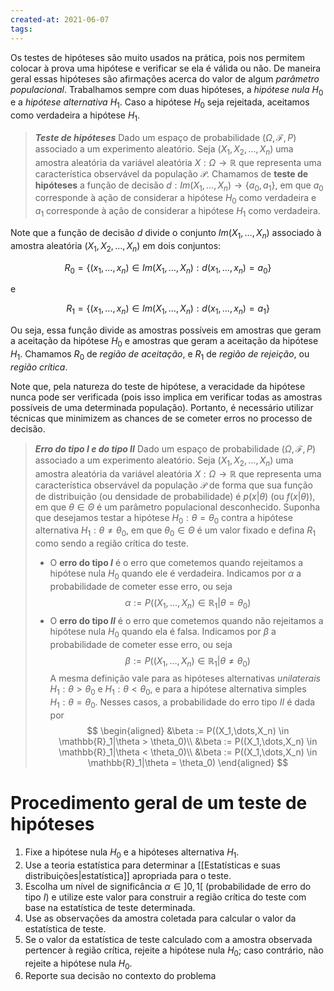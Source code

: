 ```yaml
---
created-at: 2021-06-07
tags:
---
```

Os testes de hipóteses são muito usados na prática, pois nos permitem colocar à prova uma hipótese e verificar se ela é válida ou não. De maneira geral essas hipóteses são afirmações acerca do valor de algum *parâmetro populacional*.
Trabalhamos sempre com duas hipóteses, a *hipótese nula* $H_0$ e a *hipótese alternativa* $H_1$. Caso a hipótese $H_0$ seja rejeitada, aceitamos como verdadeira a hipótese $H_1$.

> ***Teste de hipóteses***
> Dado um espaço de probabilidade $(\Omega, \mathcal{F}, P)$ associado a um experimento aleatório. Seja $(X_1, X_2, \dots, X_n)$ uma amostra aleatória da variável aleatória $X : \Omega \rightarrow \mathbb{R}$ que representa uma característica observável da população $\mathcal{P}$. Chamamos de **teste de hipóteses** a função de decisão $d: Im(X_1,\dots,X_n) \rightarrow \{a_0,a_1\}$, em que $a_0$ corresponde à ação de considerar a hipótese $H_0$ como verdadeira e $a_1$ corresponde à ação de considerar a hipótese $H_1$ como verdadeira.

Note que a função de decisão $d$ divide o conjunto $Im(X_1,\dots,X_n)$ associado à amostra aleatória $(X_1, X_2, \dots, X_n)$ em dois conjuntos:

$$
  R_0 = \{(x_1,\dots,x_n) \in Im(X_1,\dots,X_n) : d(x_1,\dots,x_n) = a_0\}
$$

e

$$
  R_1 = \{(x_1,\dots,x_n) \in Im(X_1,\dots,X_n) : d(x_1,\dots,x_n) = a_1\}
$$

Ou seja, essa função divide as amostras possíveis em amostras que geram a aceitação da hipótese $H_0$ e amostras que geram a aceitação da hipótese $H_1$. Chamamos $R_0$ de *região de aceitação*, e $R_1$ de *região de rejeição*, ou *região crítica*.

Note que, pela natureza do teste de hipótese, a veracidade da hipótese nunca pode ser verificada (pois isso implica em verificar todas as amostras possíveis de uma determinada população). Portanto, é necessário utilizar técnicas que minimizem as chances de se cometer erros no processo de decisão.

> ***Erro do tipo $I$ e do tipo $II$***
> Dado um espaço de probabilidade $(\Omega, \mathcal{F}, P)$ associado a um experimento aleatório. Seja $(X_1, X_2, \dots, X_n)$ uma amostra aleatória da variável aleatória $X : \Omega \rightarrow \mathbb{R}$ que representa uma característica observável da população $\mathcal{P}$ de forma que sua função de distribuição (ou densidade de probabilidade) é $p(x|\theta)$ (ou $f(x|\theta)$), em que $\theta \in \Theta$ é um parâmetro populacional desconhecido. Suponha que desejamos testar a hipótese $H_0 : \theta = \theta_0$ contra a hipótese alternativa $H_1 : \theta \neq \theta_0$, em que $\theta_0 \in \Theta$ é um valor fixado e defina $R_1$ como sendo a região crítica do teste.
> - O **erro do tipo $I$** é o erro que cometemos quando rejeitamos a hipótese nula $H_0$ quando ele é verdadeira. Indicamos por $\alpha$ a probabilidade de cometer esse erro, ou seja
>$$
  \alpha := P((X_1,\dots,X_n) \in \mathbb{R}_1|\theta = \theta_0)
>$$
> - O **erro do tipo $II$** é o erro que cometemos quando não rejeitamos a hipótese nula $H_0$ quando ela é falsa. Indicamos por $\beta$ a probabilidade de cometer esse erro, ou seja
>$$
  \beta := P((X_1,\dots,X_n) \in \mathbb{R}_1|\theta \neq \theta_0)
>$$
> A mesma definição vale para as hipóteses alternativas *unilaterais* $H_1 : \theta > \theta_0$ e $H_1 : \theta < \theta_0$, e para a hipótese alternativa simples $H_1 : \theta = \theta_0$. Nesses casos, a probabilidade do erro tipo $II$ é dada por
>$$
\begin{aligned}
  &\beta := P((X_1,\dots,X_n) \in \mathbb{R}_1|\theta > \theta_0)\\
  &\beta := P((X_1,\dots,X_n) \in \mathbb{R}_1|\theta < \theta_0)\\
  &\beta := P((X_1,\dots,X_n) \in \mathbb{R}_1|\theta = \theta_0)
\end{aligned}
>$$


# Procedimento geral de um teste de hipóteses
1. Fixe a hipótese nula $H_0$ e a hipóteses alternativa $H_1$.
2. Use a teoria estatística para determinar a [[Estatísticas e suas distribuições|estatística]] apropriada para o teste.
3. Escolha um nível de significância $\alpha \in ]0,1[$ (probabilidade de erro do tipo $I$) e utilize este valor para construir a região crítica do teste com base na estatística de teste determinada.
4. Use as observações da amostra coletada para calcular o valor da estatística de teste.
5. Se o valor da estatística de teste calculado com a amostra observada pertencer à região crítica, rejeite a hipótese nula $H_0$; caso contrário, não rejeite a hipótese nula $H_0$.
6. Reporte sua decisão no contexto do problema